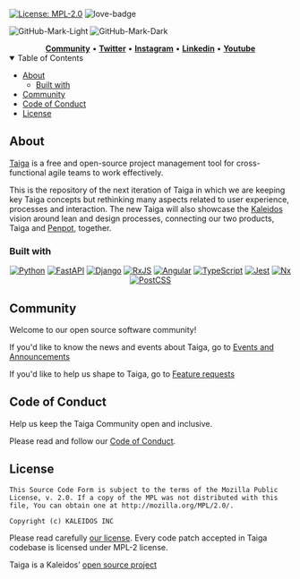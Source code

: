 <a href="https://www.mozilla.org/en-US/MPL/2.0" rel="nofollow"><img src="https://camo.githubusercontent.com/3fcf3d6b678ea15fde3cf7d6af0e242160366282d62a7c182d83a50bfee3f45e/68747470733a2f2f696d672e736869656c64732e696f2f62616467652f4d504c2d322e302d626c75652e737667" alt="License: MPL-2.0" data-canonical-src="https://img.shields.io/badge/MPL-2.0-blue.svg" style="max-width:100%;"></a>
![love-badge]

![GitHub-Mark-Light](https://user-images.githubusercontent.com/1947905/229085401-96e7dd95-99a1-4781-b514-e4cd8614fa57.png#gh-light-mode-only)
![GitHub-Mark-Dark](https://user-images.githubusercontent.com/1947905/229466140-9227de8a-4889-4512-857a-86a2a4bc15a9.png#gh-dark-mode-only)

<div align="center">
    <a href="https://community.taiga.io/"><b>Community</b></a> •
    <a href="https://twitter.com/taigaio"><b>Twitter</b></a> •
    <a href="https://www.instagram.com/taiga.io/"><b>Instagram</b></a> •
    <a href="https://www.linkedin.com/company/2477837"><b>Linkedin</b></a> •
    <a href="https://www.youtube.com/channel/UCPylOFXlUHW55ErP8q2R2DQ/videos"><b>Youtube</b></a>
</div>

<details open="open">
  <summary>Table of Contents</summary>

- [About](#about)
  - [Built with](#built-with)
- [Community](#community)
- [Code of Conduct](#code-of-conduct)
- [License](#license)

</details>

## About

[Taiga](https://www.taiga.io/) is a free and open-source project management tool for cross-functional agile teams to work effectively. 

This is the repository of the next iteration of Taiga in which we are keeping key Taiga concepts but rethinking many aspects related to user experience, processes and interaction. The new Taiga will also showcase the [Kaleidos](https://kaleidos.net/) vision around lean and design processes, connecting our two products, Taiga and [Penpot](https://penpot.app/), together.

### Built with

<div align="center">
    
  [![Python][python-badge]][python-url]
  [![FastAPI][fastapi-badge]][fastapi-url]
  [![Django][django-badge]][django-url]
  [![RxJS][rxjs-badge]][rxjs-url]
  [![Angular][angular-badge]][angular-url]
  [![TypeScript][typescript-badge]][typescript-url]
  [![Jest][jest-badge]][jest-url]
  [![Nx][nx-badge]][nx-url]
  [![PostCSS][postcss-badge]][postcss-url]
    
</div>
    
## Community

Welcome to our open source software community!

If you'd like to know the news and events about Taiga, go to [Events and Announcements](https://community.taiga.io/c/announcements/5)

If you'd like to help us shape to Taiga, go to [Feature requests](https://community.taiga.io/c/taiga-next/feature-requests/14)

## Code of Conduct

Help us keep the Taiga Community open and inclusive. 

Please read and follow our [Code of Conduct](https://taiga.io/code-of-conduct).

## License

```
This Source Code Form is subject to the terms of the Mozilla Public
License, v. 2.0. If a copy of the MPL was not distributed with this
file, You can obtain one at http://mozilla.org/MPL/2.0/.

Copyright (c) KALEIDOS INC
```
Please read carefully [our license](https://github.com/taigaio/taiga/blob/main/LICENSE). Every code patch accepted in Taiga codebase is licensed under MPL-2 license.

Taiga is a Kaleidos’ [open source project](https://kaleidos.net/products)


<!-- MARKDOWN LINKS & IMAGES -->
[love-badge]: https://img.shields.io/badge/built%20with-love-red
[python-badge]: https://img.shields.io/badge/python-3670A0?style=for-the-badge&logo=python&logoColor=ffdd54
[python-url]: https://www.python.org/
[fastapi-badge]: https://img.shields.io/badge/FastAPI-005571?style=for-the-badge&logo=fastapi
[fastapi-url]: https://fastapi.tiangolo.com/
[django-badge]: https://img.shields.io/badge/django-%23092E20.svg?style=for-the-badge&logo=django&logoColor=white
[django-url]: https://www.djangoproject.com/
[rxjs-badge]: https://img.shields.io/badge/rxjs-%23B7178C.svg?style=for-the-badge&logo=reactivex&logoColor=white
[rxjs-url]: https://rxjs.dev/
[angular-badge]: https://img.shields.io/badge/Angular-DD0031?style=for-the-badge&logo=angular&logoColor=white
[angular-url]: https://angular.io/
[typescript-badge]: https://img.shields.io/badge/typescript-%23007ACC.svg?style=for-the-badge&logo=typescript&logoColor=white
[typescript-url]: https://www.typescriptlang.org/
[jest-badge]: https://img.shields.io/badge/-jest-%23C21325?style=for-the-badge&logo=jest&logoColor=white
[jest-url]: https://jestjs.io/
[nx-badge]: https://img.shields.io/badge/nx-143055?style=for-the-badge&logo=nx&logoColor=white
[nx-url]: https://nx.dev/
[postcss-badge]: https://img.shields.io/badge/postcss-DD3A0A?style=for-the-badge&logo=postcss&logoColor=white
[postcss-url]: https://postcss.org/
